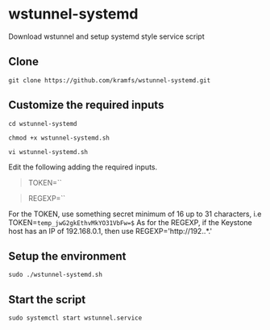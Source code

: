 # wstunnel-systemd
Download wstunnel and setup systemd style service script

Clone
-------------
`git clone https://github.com/kramfs/wstunnel-systemd.git`

Customize the required inputs
-------------
`cd wstunnel-systemd`

`chmod +x wstunnel-systemd.sh`

`vi wstunnel-systemd.sh`

Edit the following adding the required inputs. 
> TOKEN=``

> REGEXP=``

For the TOKEN, use something secret minimum of 16 up to 31 characters, i.e TOKEN=`temp_jwG2gkEthvMkYO31VbFw=$`
As for the REGEXP, if the Keystone host has an IP of 192.168.0.1, then use REGEXP='http://192\..*.'

Setup the environment
-------------
`sudo ./wstunnel-systemd.sh`

Start the script
-------------
`sudo systemctl start wstunnel.service`
